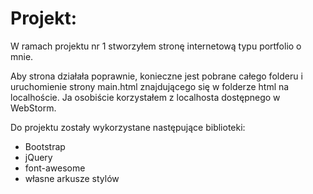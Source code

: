 <meta charset="UTF-8">
<h1>Projekt:</h1>
<p>W ramach projektu nr 1 stworzyłem stronę internetową typu portfolio o mnie.</p>
<p>Aby strona działała poprawnie, konieczne jest pobrane całego folderu i uruchomienie strony main.html znajdującego się w folderze html na localhoście.
Ja osobiście korzystałem z localhosta dostępnego w WebStorm.</p>
<div>
    Do projektu zostały wykorzystane następujące biblioteki:
    <ul>
        <li>Bootstrap</li>
        <li>jQuery</li>
        <li>font-awesome</li>
        <li>własne arkusze stylów</li>
    </ul>
</div>
